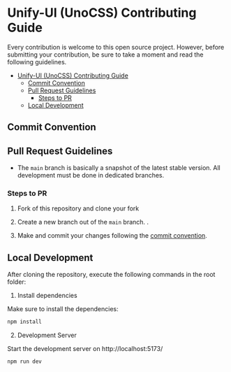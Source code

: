 # Unify-UI (UnoCSS) Contributing Guide
Every contribution is welcome to this open source project. However, before submitting your contribution, be sure to take a moment and read the following guidelines.

- [Unify-UI (UnoCSS) Contributing Guide](#unify-ui-unocss-contributing-guide)
  - [Commit Convention](#commit-convention)
  - [Pull Request Guidelines](#pull-request-guidelines)
    - [Steps to PR](#steps-to-pr)
  - [Local Development](#local-development)


## Commit Convention


## Pull Request Guidelines

- The `main` branch is basically a snapshot of the latest stable version. All development must be done in dedicated branches.


### Steps to PR

1. Fork of this repository and clone your fork

2. Create a new branch out of the `main` branch. .

3. Make and commit your changes following the
   [commit convention](https://github.com/unify-ressources/unify-unocss/blob/main/CONTRIBUTING.md#commit-convention).
   
## Local Development

After cloning the repository, execute the following commands in the root folder:

1. Install dependencies

Make sure to install the dependencies:

```bash
npm install
```

2. Development Server

Start the development server on http://localhost:5173/

```bash
npm run dev
``` 